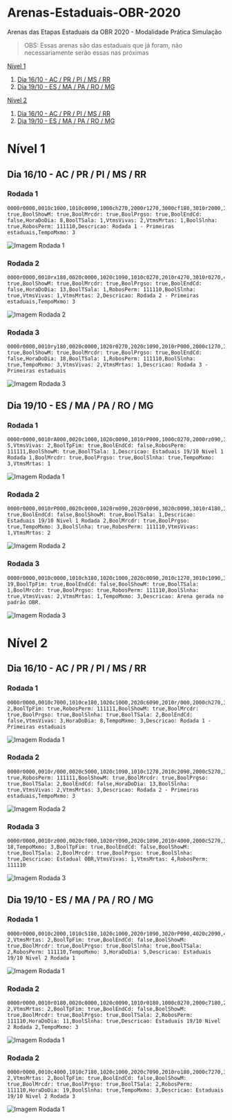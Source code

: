 # Arenas-Estaduais-OBR-2020
Arenas das Etapas Estaduais da OBR 2020 - Modalidade Prática Simulação
> OBS: Essas arenas são das estaduais que já foram, não necessariamente serão essas nas próximas

[Nível 1](#Nível-1)
1. [Dia 16/10 - AC / PR / PI / MS / RR](#dia-1610---ac--pr--pi--ms--rr)
2. [Dia 19/10 - ES / MA / PA / RO / MG](#dia-1910---es--ma--pa--ro--mg)

[Nível 2](#Nível-2)
1. [Dia 16/10 - AC / PR / PI / MS / RR](#dia-1610---ac--pr--pi--ms--rr-1)
2. [Dia 19/10 - ES / MA / PA / RO / MG](#dia-1910---es--ma--pa--ro--mg-1)



# Nível 1

## Dia 16/10 - AC / PR / PI / MS / RR

### Rodada 1

```
0000r0000,0010c1000,1010c0090,1000ch270,2000r1270,3000cf180,3010r2000,3020c1000,4020c0090,4010rm180,4000cj270,5000c1180,5010rP180,5020r0180,5,BoolTpFim: true,BoolShowM: true,BoolMrcdr: true,BoolPrgso: true,BoolEndCd: false,HoraDoDia: 8,BoolTSala: 1,VtmsVivas: 2,VtmsMrtas: 1,BoolSlnha: true,RobosPerm: 111110,Descricao: Rodada 1 - Primeiras estaduais,TempoMxmo: 3
```
![Imagem Rodada 1](Imagens/Estaduais_16.10/Nivel_1/Rodada_1.png)

### Rodada 2

```
0000r0000,0010rx180,0020c0000,1020c1090,1010c0270,2010r4270,3010r0270,4010cj090,4000c1270,5000cf180,5010r0180,5020r1000,4,BoolTpFim: true,BoolShowM: true,BoolMrcdr: true,BoolPrgso: true,BoolEndCd: false,HoraDoDia: 13,BoolTSala: 1,RobosPerm: 111110,BoolSlnha: true,VtmsVivas: 1,VtmsMrtas: 2,Descricao: Rodada 2 - Primeiras estaduais,TempoMxmo: 3
```
![Imagem Rodada 2](Imagens/Estaduais_16.10/Nivel_1/Rodada_2.png)

### Rodada 3

```
0000r0000,0010ry180,0020c0000,1020r0270,2020c1090,2010rP000,2000c1270,3000c4180,3010r3180,3020c0000,4020c0090,4010rw000,4000cj270,5000c0180,5010r0180,5020r2180,1,BoolTpFim: true,BoolShowM: true,BoolMrcdr: true,BoolPrgso: true,BoolEndCd: false,HoraDoDia: 18,BoolTSala: 1,RobosPerm: 111110,BoolSlnha: true,TempoMxmo: 3,VtmsVivas: 2,VtmsMrtas: 1,Descricao: Rodada 3 - Primeiras estaduais
```
![Imagem Rodada 3](Imagens/Estaduais_16.10/Nivel_1/Rodada_3.png)

## Dia 19/10 - ES / MA / PA / RO / MG

### Rodada 1
```
0000r0000,0010rA000,0020c1000,1020c0090,1010rP000,1000c0270,2000rz090,3000r0090,4000c7180,4010c0000,5010c5180,5020r0180,3,HoraDoDia: 5,VtmsVivas: 2,BoolTpFim: true,BoolEndCd: false,RobosPerm: 111111,BoolShowM: true,BoolTSala: 1,Descricao: Estaduais 19/10 Nivel 1 Rodada 1,BoolMrcdr: true,BoolPrgso: true,BoolSlnha: true,TempoMxmo: 3,VtmsMrtas: 1
```
![Imagem Rodada 1](Imagens/Estaduais_19.10/Nivel_1/Rodada_1.png)

### Rodada 2
```
0000r0000,0010rP000,0020c0000,1020rm090,2020r0090,3020c0090,3010r4180,3000c1270,4000ry270,5000c0180,5010rx180,5020r0180,2,HoraDoDia:11,BoolTpFim: true,BoolEndCd: false,BoolShowM: true,BoolTSala: 1,Descricao: Estaduais 19/10 Nivel 1 Rodada 2,BoolMrcdr: true,BoolPrgso: true,TempoMxmo: 3,BoolSlnha: true,RobosPerm: 111110,VtmsVivas: 1,VtmsMrtas: 2
```
![Imagem Rodada 2](Imagens/Estaduais_19.10/Nivel_1/Rodada_2.png)

### Rodada 3
```
0000r0000,0010c0000,1010ch180,1020c1000,2020c0090,2010c1270,3010c1090,3000c0270,4000rw090,5000c5180,5010r0180,5020r1180,6,HoraDoDia: 19,BoolTpFim: true,BoolEndCd: false,BoolShowM: true,BoolTSala: 1,BoolMrcdr: true,BoolPrgso: true,RobosPerm: 111110,BoolSlnha: true,VtmsVivas: 2,VtmsMrtas: 1,TempoMxmo: 3,Descricao: Arena gerada no padrão OBR.
```
![Imagem Rodada 3](Imagens/Estaduais_19.10/Nivel_1/Rodada_3.png)

# Nível 2

## Dia 16/10 - AC / PR / PI / MS / RR

### Rodada 1

```
0000r0000,0010c7000,1010ce180,1020c1000,2020c6090,2010r/000,2000ch270,3000rA270,4000c4180,4010rA180,4020c7000,5020c1180,2,VtmsMrtas: 2,BoolTpFim: true,RobosPerm: 111111,BoolShowM: true,BoolMrcdr: true,BoolPrgso: true,BoolSlnha: true,BoolTSala: 2,BoolEndCd: false,VtmsVivas: 3,HoraDoDia: 8,TempoMxmo: 3,Descricao: Rodada 1 - Primeiras estaduais
```
![Imagem Rodada 1](Imagens/Estaduais_16.10/Nivel_2/Rodada_1.png)

### Rodada 2

```
0000r0000,0010r/000,0020c5000,1020c1090,1010c1270,2010c2090,2000c5270,3000c2180,3010r4180,3020c7000,4020c5090,4010rU000,4000c1270,5000c0180,5010rw180,5020r0180,4,BoolTpFim: true,RobosPerm: 111111,BoolShowM: true,BoolMrcdr: true,BoolPrgso: true,BoolTSala: 2,BoolEndCd: false,HoraDoDia: 13,BoolSlnha: true,VtmsVivas: 2,VtmsMrtas: 3,Descricao: Rodada 2 - Primeiras estaduais,TempoMxmo: 3
```
![Imagem Rodada 2](Imagens/Estaduais_16.10/Nivel_2/Rodada_2.png)

### Rodada 3

```
0000r0000,0010rz000,0020cf000,1020rY090,2020c1090,2010r4000,2000c5270,3000rx270,4000r0270,5000c0180,5010c0090,4010r0090,3010ce270,3020cl000,4020r0090,5020c1180,5,HoraDoDia: 18,TempoMxmo: 3,BoolTpFim: true,BoolEndCd: false,BoolShowM: true,BoolTSala: 2,BoolMrcdr: true,BoolPrgso: true,BoolSlnha: true,Descricao: Estadual OBR,VtmsVivas: 1,VtmsMrtas: 4,RobosPerm: 111110
```
![Imagem Rodada 3](Imagens/Estaduais_16.10/Nivel_2/Rodada_3.png)

## Dia 19/10 - ES / MA / PA / RO / MG

### Rodada 1
```
0000r0000,0010c2000,1010c5180,1020c1000,2020r1090,3020rP090,4020c2090,4010rS180,4000c7270,5000c7180,5010r0180,5020r1180,3,VtmsVivas: 2,VtmsMrtas: 2,BoolTpFim: true,BoolEndCd: false,BoolShowM: true,BoolMrcdr: true,BoolPrgso: true,BoolSlnha: true,BoolTSala: 2,RobosPerm: 111110,TempoMxmo: 3,HoraDoDia: 5,Descricao: Estaduais 19/10 Nivel 2 Rodada 1
```
![Imagem Rodada 1](Imagens/Estaduais_19.10/Nivel_2/Rodada_1.png)

### Rodada 2
```
0000r0000,0010r0180,0020c0000,1020c0090,1010r0180,1000c0270,2000c7180,2010r4180,2020ch000,3020r1090,4020c2090,4010rB180,4000c7270,5000ch180,5010rz000,5020r0180,2,VtmsVivas: 2,VtmsMrtas: 2,BoolTpFim: true,BoolEndCd: false,BoolShowM: true,BoolMrcdr: true,BoolPrgso: true,BoolTSala: 2,RobosPerm: 111110,HoraDoDia: 11,BoolSlnha: true,Descricao: Estaduais 19/10 Nivel 2 Rodada 2,TempoMxmo: 3
```
![Imagem Rodada 1](Imagens/Estaduais_19.10/Nivel_2/Rodada_2.png)

### Rodada 2
```
0000r0000,0010c4000,1010c7180,1020c1000,2020c7090,2010ro180,2000c7270,3000c7180,3010rz000,3020cj000,4020c2090,4010cj270,5010ch180,5020r0180,6,VtmsVivas: 2,VtmsMrtas: 2,BoolTpFim: true,BoolEndCd: false,BoolShowM: true,BoolMrcdr: true,BoolPrgso: true,BoolTSala: 2,RobosPerm: 111110,HoraDoDia: 19,BoolSlnha: true,TempoMxmo: 3,Descricao: Estaduais 19/10 Nivel 2 Rodada 3
```
![Imagem Rodada 1](Imagens/Estaduais_19.10/Nivel_2/Rodada_3.png)